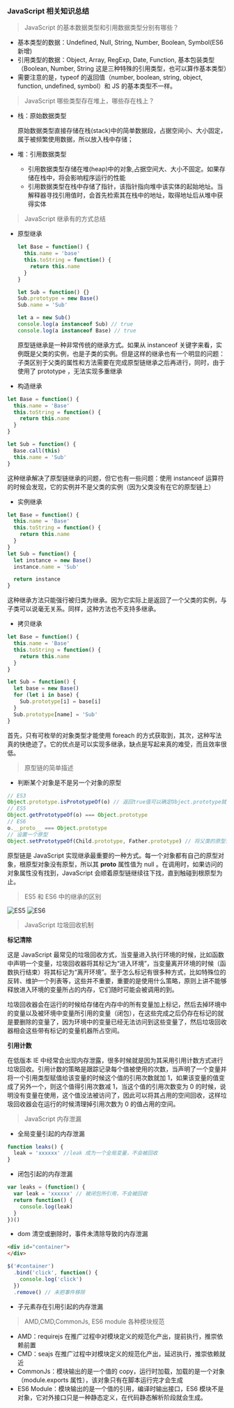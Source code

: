 ### JavaScript 相关知识总结

> JavaScript 的基本数据类型和引用数据类型分别有哪些？

* 基本类型的数据：Undefined, Null, String, Number, Boolean, Symbol(ES6 新增)
* 引用类型的数据：Object, Array, RegExp, Date, Function, 基本包装类型（Boolean, Number, String 这是三种特殊的引用类型，也可以算作基本类型）
* 需要注意的是，typeof 的返回值（number, boolean, string, object, function, undefined, symbol）和 JS 的基本类型不一样。

> JavaScript 哪些类型存在堆上，哪些存在栈上？

* 栈：原始数据类型

  原始数据类型直接存储在栈(stack)中的简单数据段，占据空间小、大小固定，属于被频繁使用数据，所以放入栈中存储；

* 堆：引用数据类型

  * 引用数据类型存储在堆(heap)中的对象,占据空间大、大小不固定。如果存储在栈中，将会影响程序运行的性能
  * 引用数据类型在栈中存储了指针，该指针指向堆中该实体的起始地址。当解释器寻找引用值时，会首先检索其在栈中的地址，取得地址后从堆中获得实体

> JavaScript 继承有的方式总结

* 原型继承

  ```js
  let Base = function() {
    this.name = 'base'
    this.toString = function() {
      return this.name
    }
  }

  let Sub = function() {}
  Sub.prototype = new Base()
  Sub.name = 'Sub'

  let a = new Sub()
  console.log(a instanceof Sub) // true
  console.log(a instanceof Base) // true
  ```

  原型链继承是一种非常传统的继承方式。如果从 instanceof 关键字来看，实例既是父类的实例，也是子类的实例。但是这样的继承也有一个明显的问题：子类区别于父类的属性和方法需要在完成原型链继承之后再进行，同时，由于使用了 prototype ，无法实现多重继承

* 构造继承

```js
let Base = function() {
  this.name = 'Base'
  this.toString = function() {
    return this.name
  }
}

let Sub = function() {
  Base.call(this)
  this.name = 'Sub'
}
```

这种继承解决了原型链继承的问题，但它也有一些问题：使用 instanceof 运算符的时候会发现，它的实例并不是父类的实例（因为父类没有在它的原型链上）

* 实例继承

```js
let Base = function() {
  this.name = 'Base'
  this.toString = function() {
    return this.name
  }
}
let Sub = function() {
  let instance = new Base()
  instance.name = 'Sub'

  return instance
}
```

这种继承方法只能强行被归类为继承。因为它实际上是返回了一个父类的实例，与子类可以说毫无关系。同样，这种方法也不支持多继承。

* 拷贝继承

```js
let Base = function() {
  this.name = 'Base'
  this.toString = function() {
    return this.name
  }
}

let Sub = function() {
  let base = new Base()
  for (let i in base) {
    Sub.prototype[i] = base[i]
  }
  Sub.prototype[name] = 'Sub'
}
```

首先，只有可枚举的对象类型才能使用 foreach 的方式获取到，其次，这种写法真的快绝迹了。它的优点是可以实现多继承，缺点是写起来真的难受，而且效率很低。

> 原型链的简单描述

* 判断某个对象是不是另一个对象的原型

```js
// ES3
Object.prototype.isPrototypeOf(o) // 返回true值可以确定Object.prototype就是o对象的原型
// ES5
Object.getPrototypeOf(o) === Object.prototype
// ES6
o.__proto__ === Object.prototype
// 设置一个原型
Object.setPrototypeOf(Child.prototype, Father.prototype) // 将父类的原型设置为子类的原型
```

原型链是 JavaScript 实现继承最重要的一种方式。每一个对象都有自己的原型对象，根原型对象没有原型，所以其 **proto** 属性值为 null 。在调用时，如果访问的对象属性没有找到，JavaScript 会顺着原型链继续往下找，直到触碰到根原型为止。

> ES5 和 ES6 中的继承的区别

![ES5](https://user-images.githubusercontent.com/10307282/37136881-681c1d28-22de-11e8-946e-03983e9e4426.png)
![ES6](https://user-images.githubusercontent.com/10307282/37136911-818dac0e-22de-11e8-9990-483273493e92.png)

> JavaScript 垃圾回收机制

**标记清除**

这是 JavaScript 最常见的垃圾回收方式，当变量进入执行环境的时候，比如函数中声明一个变量，垃圾回收器将其标记为“进入环境”，当变量离开环境的时候（函数执行结束）将其标记为“离开环境”。至于怎么标记有很多种方式，比如特殊位的反转、维护一个列表等，这些并不重要，重要的是使用什么策略，原则上讲不能够释放进入环境的变量所占的内存，它们随时可能会被调用的到。

垃圾回收器会在运行的时候给存储在内存中的所有变量加上标记，然后去掉环境中的变量以及被环境中变量所引用的变量（闭包），在这些完成之后仍存在标记的就是要删除的变量了，因为环境中的变量已经无法访问到这些变量了，然后垃圾回收器相会这些带有标记的变量机器所占空间。

**引用计数**

在低版本 IE 中经常会出现内存泄露，很多时候就是因为其采用引用计数方式进行垃圾回收。引用计数的策略是跟踪记录每个值被使用的次数，当声明了一个变量并将一个引用类型赋值给该变量的时候这个值的引用次数就加 1，如果该变量的值变成了另外一个，则这个值得引用次数减 1，当这个值的引用次数变为 0 的时候，说明没有变量在使用，这个值没法被访问了，因此可以将其占用的空间回收，这样垃圾回收器会在运行的时候清理掉引用次数为 0 的值占用的空间。

> JavaScript 内存泄漏

* 全局变量引起的内存泄漏

```js
function leaks() {
  leak = 'xxxxxx' //leak 成为一个全局变量，不会被回收
}
```

* 闭包引起的内存泄漏

```js
var leaks = (function() {
  var leak = 'xxxxxx' // 被闭包所引用，不会被回收
  return function() {
    console.log(leak)
  }
})()
```

* dom 清空或删除时，事件未清除导致的内存泄漏

```html
<div id="container">  
</div>
```

```js
$('#container')
  .bind('click', function() {
    console.log('click')
  })
  .remove() // 未把事件移除
```

* 子元素存在引用引起的内存泄漏

> AMD,CMD,CommonJs, ES6 module 各种模块规范

* AMD：requirejs 在推广过程中对模块定义的规范化产出，提前执行，推崇依赖前置
* CMD：seajs 在推广过程中对模块定义的规范化产出，延迟执行，推崇依赖就近
* CommonJs：模块输出的是一个值的 copy，运行时加载，加载的是一个对象（module.exports 属性），该对象只有在脚本运行完才会生成
* ES6 Module：模块输出的是一个值的引用，编译时输出接口，ES6 模块不是对象，它对外接口只是一种静态定义，在代码静态解析阶段就会生成。
